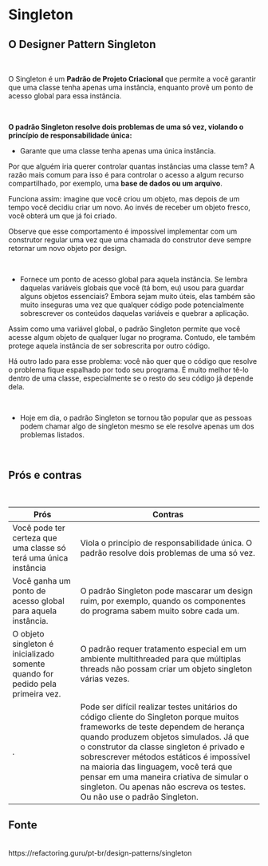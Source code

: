 # Singleton

## O Designer Pattern Singleton
<br>

O Singleton é um __Padrão de Projeto Criacional__ que permite a você garantir que uma classe tenha apenas uma instância, enquanto provê um ponto de acesso global para essa instância.

<br>

__O padrão Singleton resolve dois problemas de uma só vez, violando o princípio de responsabilidade única:__

- Garante que uma classe tenha apenas uma única instância. 

Por que alguém iria querer controlar quantas instâncias uma classe tem? A razão mais comum para isso é para controlar o acesso a algum recurso compartilhado, por exemplo, uma __base de dados ou um arquivo__.

Funciona assim: imagine que você criou um objeto, mas depois de um tempo você decidiu criar um novo. Ao invés de receber um objeto fresco, você obterá um que já foi criado.

Observe que esse comportamento é impossível implementar com um construtor regular uma vez que uma chamada do construtor deve sempre retornar um novo objeto por design.


<br>

- Fornece um ponto de acesso global para aquela instância. Se lembra daquelas variáveis globais que você (tá bom, eu) usou para guardar alguns objetos essenciais? Embora sejam muito úteis, elas também são muito inseguras uma vez que qualquer código pode potencialmente sobrescrever os conteúdos daquelas variáveis e quebrar a aplicação.

Assim como uma variável global, o padrão Singleton permite que você acesse algum objeto de qualquer lugar no programa. Contudo, ele também protege aquela instância de ser sobrescrita por outro código.

Há outro lado para esse problema: você não quer que o código que resolve o problema fique espalhado por todo seu programa. É muito melhor tê-lo dentro de uma classe, especialmente se o resto do seu código já depende dela.

<br>

- Hoje em dia, o padrão Singleton se tornou tão popular que as pessoas podem chamar algo de singleton mesmo se ele resolve apenas um dos problemas listados.

<br>

## Prós e contras
<br>

Prós                                                                 |    Contras
-------------------------------------------------------------------- | ----------------------------------------------------------------------------------------------------------------------------------------------------------------------------------------------------------------------------------------------------------------------------------------------------------------------------------------------------------------------------------------------------------------------------------------------------------
Você pode ter certeza que uma classe só terá uma única instância     |    Viola o princípio de responsabilidade única. O padrão resolve dois problemas de uma só vez.  
Você ganha um ponto de acesso global para aquela instância.          |    O padrão Singleton pode mascarar um design ruim, por exemplo, quando os componentes do programa sabem muito sobre cada um.
O objeto singleton é inicializado somente quando for pedido pela primeira vez. |  O padrão requer tratamento especial em um ambiente multithreaded para que múltiplas threads não possam criar um objeto singleton várias vezes.
.                                                                 |  Pode ser difícil realizar testes unitários do código cliente do Singleton porque muitos frameworks de teste dependem de herança quando produzem objetos simulados. Já que o construtor da classe singleton é privado e sobrescrever métodos estáticos é impossível na maioria das linguagem, você terá que pensar em uma maneira criativa de simular o singleton. Ou apenas não escreva os testes. Ou não use o padrão Singleton.
                         


## Fonte
<br>
https://refactoring.guru/pt-br/design-patterns/singleton



